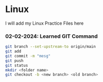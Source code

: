 # Linux
I will add my Linux Practice Files here
### 02-02-2024: Learned GIT Command
```sh
git branch --set-upstream-to origin/main
git add
git commit -m "mesg"
git push
git status
mkdir <folder name>
git checkout -b <new branch> <old branch>
```
